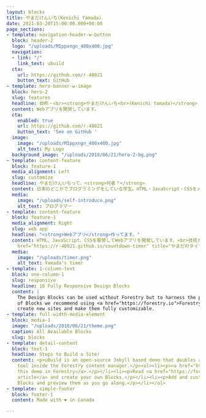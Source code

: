 ```yaml
---
layout: blocks
title: やまだけんいち(Kenichi Yamada)
date: 2021-03-20T15:00:00.000+00:00
page_sections:
- template: navigation-header-w-button
  block: header-2
  logo: "/uploads/MIppxngn_400x400.jpg"
  navigation:
  - link: "/"
    link_text: ubuild
  cta:
    url: https://github.com/r-40021
    button_text: GitHub
- template: hero-banner-w-image
  block: hero-2
  slug: features
  headline: 自称・<br><strong>やまだけんいち<br>(Kenichi Yamada)</strong>
  content: Webアプリを開発しています。
  cta:
    enabled: true
    url: https://github.com/r-40021
    button_text: 'See on GitHub '
  image:
    image: "/uploads/MIppxngn_400x400.jpg"
    alt_text: My Logo
  background_image: "/uploads/2018/06/21/hero-2-bg.png"
- template: content-feature
  block: feature-1
  media_alignment: Left
  slug: customize
  headline: やまだけんいちって、<strong>何者？</strong>
  content: 日本のどこかでプログラミングをしている学生。HTML・JavaScript・CSSをメインに使っていますが、Pythonも少しならできます。<br>技術力は大したことないですが、使いやすいものを作っていきたいです。
  media:
    image: "/uploads/self-introduce.png"
    alt_text: プログラマー
- template: content-feature
  block: feature-1
  media_alignment: Right
  slug: web app
  headline: "<strong>Webアプリ</strong>作ってます。"
  content: HTML、JavaScript、CSSを駆使してWebアプリを開発しています。<br>技術力はそれほど高くはありませんが、「使いやすさ」を重点を置いています。<br>画像は、私が最初に作ったアプリ「<a
    href="https://r-40021.github.io/countdown-timer" title="やまだのタイマー">やまだのタイマー</a>」目覚まし時計とタイマーのいいとこ取りをしました。<br>終業式の日には、刻一刻と迫るお別れの時間をカウントダウンしました。<br>友達からも何かと高評価。嬉しいですが、この高評価がプレッシャーになっています(笑)
  media:
    image: "/uploads/timer.png"
    alt_text: Yamada's timer
- template: 1-column-text
  block: one-column-1
  slug: responsive
  headline: 16 Fully Responsive Design Blocks
  content: |
    The Design Blocks can be used without Forestry but to harness the power
    of Blocks we recommend using <a href="https://forestry.io">Forestry</a>. Once the site is imported you can immediately
    create new sites and make them fully customizable.
- template: full-width-media-element
  block: media-1
  image: "/uploads/2018/06/21/theme.png"
  caption: All Available Blocks
  slug: blocks
- template: detail-content
  block: text-1
  headline: Steps to Build a Site!
  content: <p>uBuild is an open-source Jekyll based demo that doubles as a builder
    tool inside the Forestry content manager.</p><ol><li><p><a href="https://app.forestry.io/quick-start?repo=forestryio/ubuild-jekyll&provider=github&engine=jekyll">Import
    this demo in Forestry</a>.</p></li><li><p>Read <a href="https://forestry.io/blog/ubuild-a-new-theme-for-static-sites-using-blocks/">our
    article</a> and create your own Blocks.</p></li><li><p>Add and customize the available
    Blocks and preview them as you go along.</p></li></ol>
- template: simple-footer
  block: footer-1
  content: Made with ❤︎ in Canada

---
```

